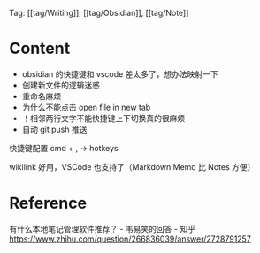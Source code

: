 Tag: [[tag/Writing]], [[tag/Obsidian]], [[tag/Note]]

# Content

- obsidian 的快捷键和 vscode 差太多了，想办法映射一下
- 创建新文件的逻辑迷惑
- 重命名麻烦
- 为什么不能点击 open file in new tab
- ！相邻两行文字不能快捷键上下切换真的很麻烦
- 自动 git push 推送

快捷键配置
cmd + , -> hotkeys

wikilink 好用，VSCode 也支持了（Markdown Memo 比 Notes 方便）

# Reference

有什么本地笔记管理软件推荐？ - 韦易笑的回答 - 知乎
https://www.zhihu.com/question/266836039/answer/2728791257

